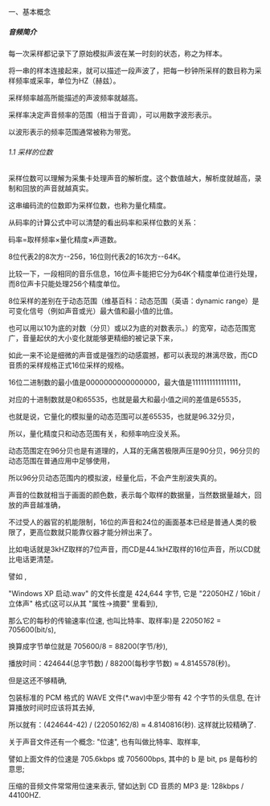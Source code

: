 一、基本概念
##### 音频简介

每一次采样都记录下了原始模拟声波在某一时刻的状态，称之为样本。

将一串的样本连接起来，就可以描述一段声波了，把每一秒钟所采样的数目称为采样频率或采率，单位为HZ（赫兹）。

采样频率越高所能描述的声波频率就越高。

采样率决定声音频率的范围（相当于音调），可以用数字波形表示。

以波形表示的频率范围通常被称为带宽。



###### 1.1 采样的位数

采样位数可以理解为采集卡处理声音的解析度。这个数值越大，解析度就越高，录制和回放的声音就越真实。

这串编码流的位数即为采样位数，也称为量化精度。

从码率的计算公式中可以清楚的看出码率和采样位数的关系：

码率=取样频率×量化精度×声道数。

 

8位代表2的8次方--256，16位则代表2的16次方--64K。

比较一下，一段相同的音乐信息，16位声卡能把它分为64K个精度单位进行处理，而8位声卡只能处理256个精度单位。

8位采样的差别在于动态范围（维基百科：动态范围（英语：dynamic range）是可变化信号（例如声音或光）最大值和最小值的比值。

也可以用以10为底的对数（分贝）或以2为底的对数表示。）的宽窄，动态范围宽广，音量起伏的大小变化就能够更精细的被记录下来，

如此一来不论是细微的声音或是强烈的动感震撼，都可以表现的淋漓尽致，而CD音质的采样规格正式16位采样的规格。

 

16位二进制数的最小值是0000000000000000，最大值是1111111111111111，

对应的十进制数就是0和65535，也就是最大和最小值之间的差值是65535，

也就是说，它量化的模拟量的动态范围可以差65535，也就是96.32分贝，

所以，量化精度只和动态范围有关，和频率响应没关系。

动态范围定在96分贝也是有道理的，人耳的无痛苦极限声压是90分贝，96分贝的动态范围在普通应用中足够使用，

所以96分贝动态范围内的模拟波，经量化后，不会产生削波失真的。

 

声音的位数就相当于画面的颜色数，表示每个取样的数据量，当然数据量越大，回放的声音越准确，

不过受人的器官的机能限制，16位的声音和24位的画面基本已经是普通人类的极限了，更高位数就只能靠仪器才能分辨出来了。

比如电话就是3kHZ取样的7位声音，而CD是44.1kHZ取样的16位声音，所以CD就比电话更清楚。

 

譬如 ,

"Windows XP 启动.wav" 的文件长度是 424,644 字节, 它是 "22050HZ / 16bit / 立体声" 格式(这可以从其 "属性->摘要" 里看到),

那么它的每秒的传输速率(位速, 也叫比特率、取样率)是 22050*16*2 = 705600(bit/s), 

换算成字节单位就是 705600/8 = 88200(字节/秒), 

播放时间：424644(总字节数) / 88200(每秒字节数) ≈ 4.8145578(秒)。

 

但是这还不够精确,

包装标准的 PCM 格式的 WAVE 文件(*.wav)中至少带有 42 个字节的头信息, 在计算播放时间时应该将其去掉, 

所以就有：(424644-42) / (22050*16*2/8) ≈ 4.8140816(秒). 这样就比较精确了.

 

关于声音文件还有一个概念: "位速", 也有叫做比特率、取样率,

譬如上面文件的位速是 705.6kbps 或 705600bps, 其中的 b 是 bit, ps 是每秒的意思;

 

压缩的音频文件常常用位速来表示, 譬如达到 CD 音质的 MP3 是: 128kbps / 44100HZ.